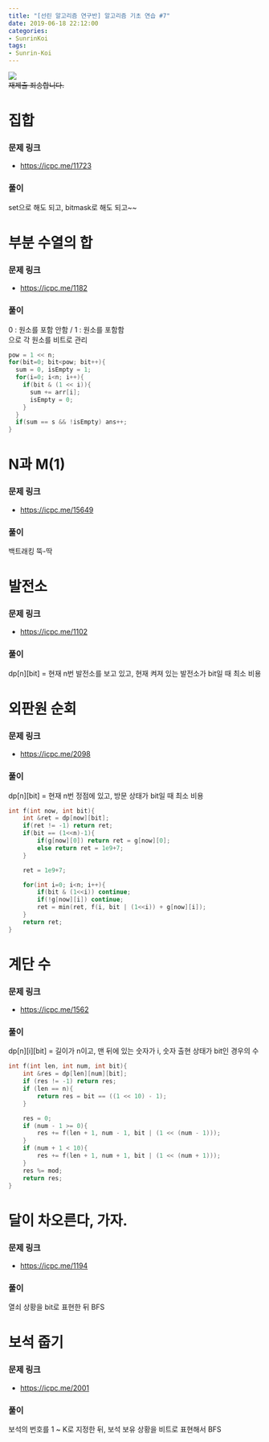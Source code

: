 ```yaml
---
title: "[선린 알고리즘 연구반] 알고리즘 기초 연습 #7"
date: 2019-06-18 22:12:00
categories:
- SunrinKoi
tags:
- Sunrin-Koi
---
```


<img src = "https://i.imgur.com/pZJyqN1.png"><br>
<s>재제출 죄송합니다.</s>

# 집합

### 문제 링크
* https://icpc.me/11723

### 풀이
set으로 해도 되고, bitmask로 해도 되고~~

# 부분 수열의 합

### 문제 링크
* https://icpc.me/1182

### 풀이
0 : 원소를 포함 안함 / 1 : 원소를 포함함<br>
으로 각 원소를 비트로 관리
```cpp
pow = 1 << n;
for(bit=0; bit<pow; bit++){
  sum = 0, isEmpty = 1;
  for(i=0; i<n; i++){
    if(bit & (1 << i)){
      sum += arr[i];
      isEmpty = 0;
    }
  }
  if(sum == s && !isEmpty) ans++;
}
```
# N과 M(1)

### 문제 링크
* https://icpc.me/15649

### 풀이
백트래킹 뚝-딱

# 발전소

### 문제 링크
* https://icpc.me/1102

### 풀이
dp[n][bit] = 현재 n번 발전소를 보고 있고, 현재 켜져 있는 발전소가 bit일 때 최소 비용

# 외판원 순회

### 문제 링크
* https://icpc.me/2098

### 풀이
dp[n][bit] = 현재 n번 정점에 있고, 방문 상태가 bit일 때 최소 비용
```cpp
int f(int now, int bit){
	int &ret = dp[now][bit];
	if(ret != -1) return ret;
	if(bit == (1<<n)-1){
		if(g[now][0]) return ret = g[now][0];
		else return ret = 1e9+7;
	}

	ret = 1e9+7;

	for(int i=0; i<n; i++){
		if(bit & (1<<i)) continue;
        if(!g[now][i]) continue;
		ret = min(ret, f(i, bit | (1<<i)) + g[now][i]);
	}
	return ret;
}
```

# 계단 수

### 문제 링크
* https://icpc.me/1562

### 풀이
dp[n][i][bit] = 길이가 n이고, 맨 뒤에 있는 숫자가 i, 숫자 출현 상태가 bit인 경우의 수
```cpp
int f(int len, int num, int bit){
	int &res = dp[len][num][bit];
	if (res != -1) return res;
	if (len == n){
		return res = bit == ((1 << 10) - 1);
	}

	res = 0;
	if (num - 1 >= 0){
		res += f(len + 1, num - 1, bit | (1 << (num - 1)));
	}
	if (num + 1 < 10){
		res += f(len + 1, num + 1, bit | (1 << (num + 1)));
	}
	res %= mod;
	return res;
}
```

# 달이 차오른다, 가자.

### 문제 링크
* https://icpc.me/1194

### 풀이
열쇠 상황을 bit로 표현한 뒤 BFS

# 보석 줍기

### 문제 링크
* https://icpc.me/2001

### 풀이
보석의 번호를 1 ~ K로 지정한 뒤, 보석 보유 상황을 비트로 표현해서 BFS
